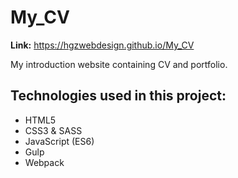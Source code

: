# My_CV

**Link:** https://hgzwebdesign.github.io/My_CV

My introduction website containing CV and portfolio.

## Technologies used in this project:
- HTML5
- CSS3 & SASS
- JavaScript (ES6)
- Gulp
- Webpack
